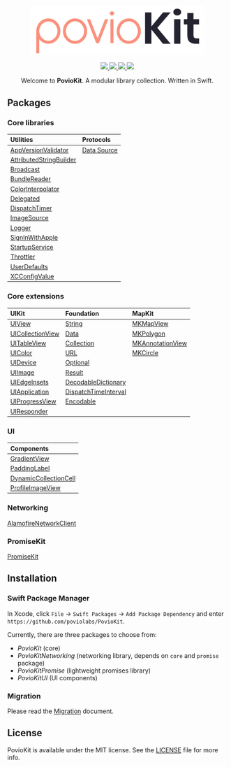 <p align="center">
    <img src="https://raw.githubusercontent.com/poviolabs/PovioKit/master/PovioKit.png" width="400" max-width="90%" alt="PovioKit" />
</p>

<p align="center">
    <a href="https://swiftpackageregistry.com/poviolabs/PovioKit" alt="Package">
        <img src="https://img.shields.io/badge/SPM-Swift-lightgrey.svg" />
    </a>
    <a href="https://www.swift.org" alt="Swift">
        <img src="https://img.shields.io/badge/Swift-5-orange.svg" />
    </a>
    <a href="./LICENCE" alt="License">
        <img src="https://img.shields.io/badge/Licence-MIT-red.svg" />
    </a>
    <a href="https://github.com/poviolabs/PovioKit/actions/workflows/CI.yml" alt="CI Status">
        <img src="https://github.com/poviolabs/PovioKit/actions/workflows/CI.yml/badge.svg" />
    </a>
</p>

<p align="center">
    Welcome to <b>PovioKit</b>. A modular library collection. Written in Swift.
</p>

## Packages
### Core libraries

| Utilities | Protocols |
| :--- | :--- |
| [AppVersionValidator](Sources/Core/Utilities/AppVersionValidator/) | [Data Source](Resources/Protocols/DataSource/) |
| [AttributedStringBuilder](Resources/Core/Utilities/AttributedStringBuilder/) | |
| [Broadcast](Resources/Core/Utilities/Broadcast/) | |
| [BundleReader](Resources/Core/Utilities/BundleReader/) | |
| [ColorInterpolator](Resources/Core/Utilities/ColorInterpolator/) | |
| [Delegated](Resources/Core/Utilities/Delegated/) | |
| [DispatchTimer](Resources/Core/Utilities/DispatchTimer/) | |
| [ImageSource](Sources/Core/Utilities/ImageSource/) | |
| [Logger](Resources/Core/Utilities/Logger/) | |
| [SignInWithApple](Resources/Core/Utilities/SignInWithApple/) | |
| [StartupService](Resources/Core/Utilities/StartupService/) | |
| [Throttler](Resources/Core/Utilities/Throttler/) | |
| [UserDefaults](Resources/Core/Utilities/PropertyWrapper/UserDefaults/) | |
| [XCConfigValue](Resources/Core/Utilities/PropertyWrapper/XCConfigValue/) | |

### Core extensions

| UIKit | Foundation | MapKit |
| :--- | :--- | :--- |
| [UIView](Sources/Core/Extensions/UIKit/UIView+Povio.swift) | [String](Sources/Core/Extensions/Foundation/String+Povio.swift) | [MKMapView](Sources/Core/Extensions/MapKit/MKMapView+PovioKit.swift) |
| [UICollectionView](Sources/Core/Extensions/UIKit/UICollectionView+Povio.swift) | [Data](Sources/Core/Extensions/Foundation/Data+Povio.swift) | [MKPolygon](Sources/Core/Extensions/MapKit/MKPolygon+PovioKit.swift) |
| [UITableView](Sources/Core/Extensions/UIKit/UITableView+Povio.swift) | [Collection](Sources/Core/Extensions/Foundation/Collection+Povio.swift) | [MKAnnotationView](Sources/Core/Extensions/MapKit/MKAnnotationView+PovioKit.swift) |
| [UIColor](Sources/Core/Extensions/UIKit/UIColor+Povio.swift) | [URL](Sources/Core/Extensions/Foundation/URL+Povio.swift) | [MKCircle](Sources/Core/Extensions/MapKit/MKCircle+PovioKit.swift) |
| [UIDevice](Sources/Core/Extensions/UIKit/UIDevice+Povio.swift) | [Optional](Sources/Core/Extensions/Foundation/Optional+Povio.swift) | |
| [UIImage](Sources/Core/Extensions/UIKit/UIImage+Povio.swift) | [Result](Sources/Core/Extensions/Foundation/Result+Povio.swift) | |
| [UIEdgeInsets](Sources/Core/Extensions/UIKit/UIEdgeInsets+Povio.swift) | [DecodableDictionary](Sources/Core/Extensions/Foundation/DecodableDictionary+Povio.swift) | |
| [UIApplication](Sources/Core/Extensions/UIKit/UIApplication+Povio.swift) | [DispatchTimeInterval](Sources/Core/Extensions/Foundation/DispatchTimeInterval+Povio.swift) | |
| [UIProgressView](Sources/Core/Extensions/UIKit/UIProgressView+Povio.swift) | [Encodable](Sources/Core/Extensions/Foundation/Encodable+Povio.swift) | |
| [UIResponder](Sources/Core/Extensions/UIKit/UIResponder+Povio.swift) | |

### UI

| Components |
| :--- |
| [GradientView](Resources/UI/GradientView/) |
| [PaddingLabel](Resources/UI/PaddingLabel/) |
| [DynamicCollectionCell](Resources/UI/DynamicCollectionCell/) |
| [ProfileImageView](Resources/UI/ProfileImageView) |

### Networking

[AlamofireNetworkClient](Resources/Networking/AlamofireNetworkClient/)

### PromiseKit

[PromiseKit](Resources/PromiseKit/)


## Installation

### Swift Package Manager

In Xcode, click `File` -> `Swift Packages` -> `Add Package Dependency` and enter `https://github.com/poviolabs/PovioKit`.

Currently, there are three packages to choose from:
- *PovioKit* (core)
- *PovioKitNetworking* (networking library, depends on `core` and `promise` package)
- *PovioKitPromise* (lightweight promises library)
- *PovioKitUI* (UI components)

### Migration

Please read the [Migration](MIGRATING.md) document.

## License

PovioKit is available under the MIT license. See the [LICENSE](LICENSE) file for more info.
